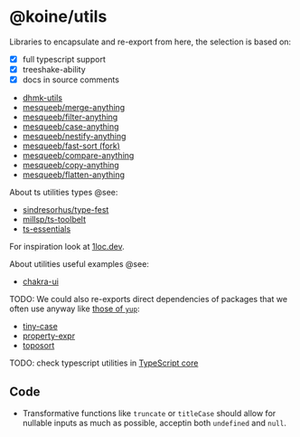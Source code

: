 # @koine/utils

Libraries to encapsulate and re-export from here, the selection is based on:

- [x] full typescript support
- [x] treeshake-ability
- [x] docs in source comments

- [dhmk-utils](https://github.com/dhmk083/dhmk-utils)
- [mesqueeb/merge-anything](https://github.com/mesqueeb/merge-anything)
- [mesqueeb/filter-anything](https://github.com/mesqueeb/filter-anything)
- [mesqueeb/case-anything](https://github.com/mesqueeb/case-anything)
- [mesqueeb/nestify-anything](https://github.com/mesqueeb/nestify-anything)
- [mesqueeb/fast-sort (fork)](https://github.com/mesqueeb/fast-sort (fork))
- [mesqueeb/compare-anything](https://github.com/mesqueeb/compare-anything)
- [mesqueeb/copy-anything](https://github.com/mesqueeb/copy-anything)
- [mesqueeb/flatten-anything](https://github.com/mesqueeb/flatten-anything)

About ts utilities types @see:

- [sindresorhus/type-fest](https://github.com/sindresorhus/type-fest)
- [millsp/ts-toolbelt](https://github.com/millsp/ts-toolbelt)
- [ts-essentials](https://github.com/ts-essentials/ts-essentials)

For inspiration look at [1loc.dev](https://1loc.dev).

About utilities useful examples @see:

- [chakra-ui](https://github.com/chakra-ui/chakra-ui/blob/main/packages/utils/src)

TODO: We could also re-exports direct dependencies of packages that we often use
anyway like [those of `yup`](https://github.com/jquense/yup/blob/master/package.json#L103):

- [tiny-case](https://github.com/jquense/tiny-case)
- [property-expr](https://github.com/jquense/expr/blob/master/index.js)
- [toposort](https://github.com/marcelklehr/toposort)

TODO: check typescript utilities in [TypeScript core](https://github.com/microsoft/TypeScript/blob/main/src/compiler/core.ts)

## Code

- Transformative functions like `truncate` or `titleCase` should allow for nullable inputs as much as possible, acceptin both `undefined` and `null`.
